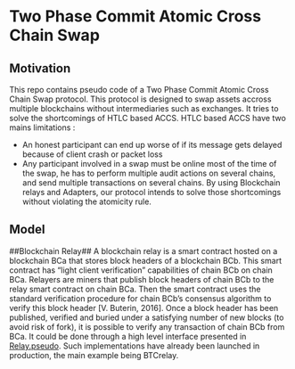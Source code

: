 # Two Phase Commit Atomic Cross Chain Swap

## Motivation
This repo contains pseudo code of a Two Phase Commit Atomic Cross Chain Swap protocol. 
This protocol is designed to swap assets accross multiple blockchains without intermediaries such as exchanges.
It tries to solve the shortcomings of HTLC based ACCS. HTLC based ACCS have two mains limitations : 
- An honest participant can end up worse of if its message gets delayed because of client crash or packet loss
- Any participant involved in a swap must be online most of the time of the swap, he has to perform multiple audit actions on several chains, and send multiple transactions on several chains.
By using Blockchain relays and Adapters, our protocol intends to solve those shortcomings without violating the atomicity rule.

## Model

##Blockchain Relay## 
A blockchain relay is a smart contract hosted on a blockchain BCa that stores block headers of a blockchain BCb. This smart contract has “light client verification” capabilities of chain BCb on chain BCa.
Relayers are miners that publish block headers of chain BCb to the relay smart contract on chain BCa. Then the smart contract uses the standard verification procedure for chain BCb’s consensus algorithm to verify this block header [V. Buterin, 2016]. Once a block header has been published, verified and buried under a satisfying number of new blocks (to avoid risk of fork), it is possible to verify any transaction of chain BCb from BCa. It could be done through a high level interface presented in [Relay.pseudo](https://github.com/leoloco/Two-Phase-Commit-Atomic-Cross-Chain-Swap/blob/master/Relay.pseudo). Such implementations have already been launched in production, the main example being BTCrelay.





